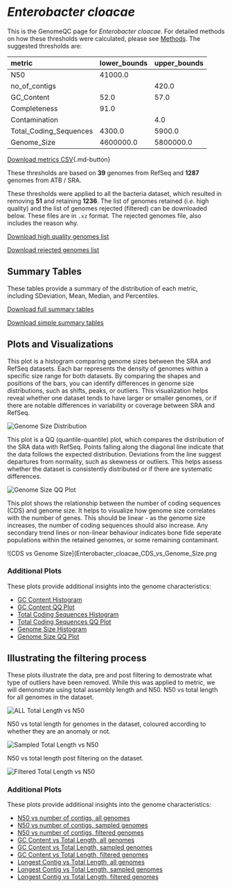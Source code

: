 # *Enterobacter cloacae*

This is the GenomeQC page for *Enterobacter cloacae*. For detailed methods on how these thresholds were calculated, please see [Methods](../../methods.md).
The suggested thresholds are: 

| metric                 | lower_bounds   | upper_bounds   |
|:-----------------------|:---------------|:---------------|
| N50                    | 41000.0        |                |
| no_of_contigs          |                | 420.0          |
| GC_Content             | 52.0           | 57.0           |
| Completeness           | 91.0           |                |
| Contamination          |                | 4.0            |
| Total_Coding_Sequences | 4300.0         | 5900.0         |
| Genome_Size            | 4600000.0      | 5800000.0      |

[Download metrics CSV](Enterobacter_cloacae_metrics.csv){.md-button}


These thresholds are based on **39** genomes from RefSeq and **1287** genomes from ATB / SRA.

These thresholds were applied to all the bacteria dataset, which resulted in removing **51** and retaining **1236**.
The list of genomes retained (i.e. high quality) and the list of genomes rejected (filtered) can be downloaded below. These files are in `.xz` format. The rejected genomes file, also includes the reason why.

[Download high quality genomes list](Enterobacter_cloacae_high_quality_genomes.csv.xz)


[Download rejected genomes list](Enterobacter_cloacae_filtered_out_genomes.csv.xz)



## Summary Tables
These tables provide a summary of the distribution of each metric, including SDeviation, Mean, Median, and Percentiles.

[Download full summary tables](summary.csv)

[Download simple summary tables](selected_summary.csv)

## Plots and Visualizations

This plot is a histogram comparing genome sizes between the SRA and RefSeq datasets. Each bar represents the density of genomes within a specific size range for both datasets. By comparing the shapes and positions of the bars, you can identify differences in genome size distributions, such as shifts, peaks, or outliers. This visualization helps reveal whether one dataset tends to have larger or smaller genomes, or if there are notable differences in variability or coverage between SRA and RefSeq.

![Genome Size Distribution](Genome_Size_refseq_histogram_kde.png)

This plot is a QQ (quantile-quantile) plot, which compares the distribution of the SRA data with RefSeq. Points falling along the diagonal line indicate that the data follows the expected distribution. Deviations from the line suggest departures from normality, such as skewness or outliers. This helps assess whether the dataset is consistently distributed or if there are systematic differences.

![Genome Size QQ Plot](Genome_Size_refseq_qqplot.png)

This plot shows the relationship between the number of coding sequences (CDS) and genome size. It helps to visualize how genome size correlates with the number of genes. This should be linear - as the genome size increases, the number of coding sequences should also increase. Any secondary trend lines or non-linear behaviour indicates bone fide seperate populations within the retained genomes, or some remaining contaminant. 

![CDS vs Genome Size](Enterobacter_cloacae_CDS_vs_Genome_Size.png

### Additional Plots

These plots provide additional insights into the genome characteristics:

- [GC Content Histogram](GC_Content_refseq_histogram_kde.png)
- [GC Content QQ Plot](GC_Content_refseq_qqplot.png)
- [Total Coding Sequences Histogram](Total_Coding_Sequences_refseq_histogram_kde.png)
- [Total Coding Sequences QQ Plot](Total_Coding_Sequences_refseq_qqplot.png)
- [Genome Size Histogram](Genome_Size_refseq_histogram_kde.png)
- [Genome Size QQ Plot](Genome_Size_refseq_qqplot.png)
## Illustrating the filtering process
These plots illustrate the data, pre and post filtering to demostrate what type of outliers have been removed. While this was applied to metric, we will demonstrate using total assembly length and N50.
N50 vs total length for all genomes in the dataset.

![ALL Total Length vs N50](Enterobacter_cloacae_all_total_length_N50.png)

N50 vs total length for genomes in the dataset, coloured according to whether they are an anomaly or not.

![Sampled Total Length vs N50](Enterobacter_cloacae_sample_total_length_N50.png)

N50 vs total length post filtering on the dataset.

![Filtered Total Length vs N50](Enterobacter_cloacae_filt_total_length_N50.png)

### Additional Plots

These plots provide additional insights into the genome characteristics:

- [N50 vs number of contigs, all genomes](Enterobacter_cloacae_all_N50_number.png)
- [N50 vs number of contigs, sampled genomes](Enterobacter_cloacae_sample_N50_number.png)
- [N50 vs number of contigs, filtered genomes](Enterobacter_cloacae_filt_N50_number.png)
- [GC Content vs Total Length, all genomes](Enterobacter_cloacae_all_total_length_GC_Content.png)
- [GC Content vs Total Length, sampled genomes](Enterobacter_cloacae_sample_total_length_GC_Content.png)
- [GC Content vs Total Length, filtered genomes](Enterobacter_cloacae_filt_total_length_GC_Content.png)
- [Longest Contig vs Total Length, all genomes](Enterobacter_cloacae_all_total_length_longest.png)
- [Longest Contig vs Total Length, sampled genomes](Enterobacter_cloacae_sample_total_length_longest.png)
- [Longest Contig vs Total Length, filtered genomes](Enterobacter_cloacae_filt_total_length_longest.png)
